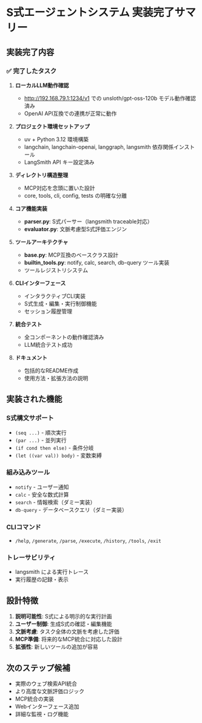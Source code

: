 # S式エージェントシステム 実装完了サマリー

## 実装完了内容

### ✅ 完了したタスク

1. **ローカルLLM動作確認**
   - http://192.168.79.1:1234/v1 での unsloth/gpt-oss-120b モデル動作確認済み
   - OpenAI API互換での連携が正常に動作

2. **プロジェクト環境セットアップ**
   - uv + Python 3.12 環境構築
   - langchain, langchain-openai, langgraph, langsmith 依存関係インストール
   - LangSmith API キー設定済み

3. **ディレクトリ構造整理**
   - MCP対応を念頭に置いた設計
   - core, tools, cli, config, tests の明確な分離

4. **コア機能実装**
   - **parser.py**: S式パーサー（langsmith traceable対応）
   - **evaluator.py**: 文脈考慮型S式評価エンジン

5. **ツールアーキテクチャ**
   - **base.py**: MCP互換のベースクラス設計
   - **builtin_tools.py**: notify, calc, search, db-query ツール実装
   - ツールレジストリシステム

6. **CLIインターフェース**
   - インタラクティブCLI実装
   - S式生成・編集・実行制御機能
   - セッション履歴管理

7. **統合テスト**
   - 全コンポーネントの動作確認済み
   - LLM統合テスト成功

8. **ドキュメント**
   - 包括的なREADME作成
   - 使用方法・拡張方法の説明

## 実装された機能

### S式構文サポート
- `(seq ...)` - 順次実行
- `(par ...)` - 並列実行  
- `(if cond then else)` - 条件分岐
- `(let ((var val)) body)` - 変数束縛

### 組み込みツール
- `notify` - ユーザー通知
- `calc` - 安全な数式計算
- `search` - 情報検索（ダミー実装）
- `db-query` - データベースクエリ（ダミー実装）

### CLIコマンド
- `/help`, `/generate`, `/parse`, `/execute`, `/history`, `/tools`, `/exit`

### トレーサビリティ
- langsmith による実行トレース
- 実行履歴の記録・表示

## 設計特徴

1. **説明可能性**: S式による明示的な実行計画
2. **ユーザー制御**: 生成S式の確認・編集機能
3. **文脈考慮**: タスク全体の文脈を考慮した評価
4. **MCP準備**: 将来的なMCP統合に対応した設計
5. **拡張性**: 新しいツールの追加が容易

## 次のステップ候補

- 実際のウェブ検索API統合
- より高度な文脈評価ロジック
- MCP統合の実装
- Webインターフェース追加
- 詳細な監視・ログ機能
